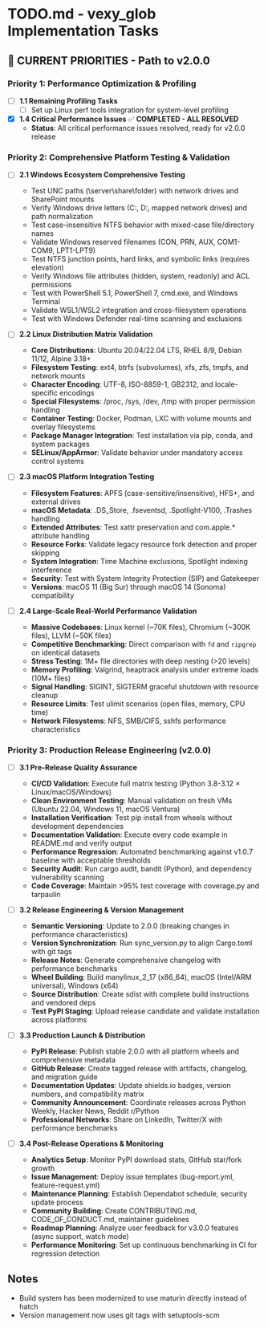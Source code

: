 # TODO.md - vexy_glob Implementation Tasks

## 🚀 CURRENT PRIORITIES - Path to v2.0.0

### Priority 1: Performance Optimization & Profiling

- [ ] **1.1 Remaining Profiling Tasks**
  - [ ] Set up Linux perf tools integration for system-level profiling

- [x] **1.4 Critical Performance Issues** ✅ **COMPLETED - ALL RESOLVED**
  - **Status**: All critical performance issues resolved, ready for v2.0.0 release

### Priority 2: Comprehensive Platform Testing & Validation

- [ ] **2.1 Windows Ecosystem Comprehensive Testing**
  - Test UNC paths (\\server\share\folder) with network drives and SharePoint mounts
  - Verify Windows drive letters (C:\, D:\, mapped network drives) and path normalization
  - Test case-insensitive NTFS behavior with mixed-case file/directory names
  - Validate Windows reserved filenames (CON, PRN, AUX, COM1-COM9, LPT1-LPT9)
  - Test NTFS junction points, hard links, and symbolic links (requires elevation)
  - Verify Windows file attributes (hidden, system, readonly) and ACL permissions
  - Test with PowerShell 5.1, PowerShell 7, cmd.exe, and Windows Terminal
  - Validate WSL1/WSL2 integration and cross-filesystem operations
  - Test with Windows Defender real-time scanning and exclusions

- [ ] **2.2 Linux Distribution Matrix Validation**
  - **Core Distributions**: Ubuntu 20.04/22.04 LTS, RHEL 8/9, Debian 11/12, Alpine 3.18+
  - **Filesystem Testing**: ext4, btrfs (subvolumes), xfs, zfs, tmpfs, and network mounts
  - **Character Encoding**: UTF-8, ISO-8859-1, GB2312, and locale-specific encodings
  - **Special Filesystems**: /proc, /sys, /dev, /tmp with proper permission handling
  - **Container Testing**: Docker, Podman, LXC with volume mounts and overlay filesystems
  - **Package Manager Integration**: Test installation via pip, conda, and system packages
  - **SELinux/AppArmor**: Validate behavior under mandatory access control systems

- [ ] **2.3 macOS Platform Integration Testing**
  - **Filesystem Features**: APFS (case-sensitive/insensitive), HFS+, and external drives
  - **macOS Metadata**: .DS_Store, .fseventsd, .Spotlight-V100, .Trashes handling
  - **Extended Attributes**: Test xattr preservation and com.apple.* attribute handling
  - **Resource Forks**: Validate legacy resource fork detection and proper skipping
  - **System Integration**: Time Machine exclusions, Spotlight indexing interference
  - **Security**: Test with System Integrity Protection (SIP) and Gatekeeper
  - **Versions**: macOS 11 (Big Sur) through macOS 14 (Sonoma) compatibility

- [ ] **2.4 Large-Scale Real-World Performance Validation**
  - **Massive Codebases**: Linux kernel (~70K files), Chromium (~300K files), LLVM (~50K files)
  - **Competitive Benchmarking**: Direct comparison with `fd` and `ripgrep` on identical datasets
  - **Stress Testing**: 1M+ file directories with deep nesting (>20 levels)
  - **Memory Profiling**: Valgrind, heaptrack analysis under extreme loads (10M+ files)
  - **Signal Handling**: SIGINT, SIGTERM graceful shutdown with resource cleanup
  - **Resource Limits**: Test ulimit scenarios (open files, memory, CPU time)
  - **Network Filesystems**: NFS, SMB/CIFS, sshfs performance characteristics

### Priority 3: Production Release Engineering (v2.0.0)

- [ ] **3.1 Pre-Release Quality Assurance**
  - **CI/CD Validation**: Execute full matrix testing (Python 3.8-3.12 × Linux/macOS/Windows)
  - **Clean Environment Testing**: Manual validation on fresh VMs (Ubuntu 22.04, Windows 11, macOS Ventura)
  - **Installation Verification**: Test pip install from wheels without development dependencies
  - **Documentation Validation**: Execute every code example in README.md and verify output
  - **Performance Regression**: Automated benchmarking against v1.0.7 baseline with acceptable thresholds
  - **Security Audit**: Run cargo audit, bandit (Python), and dependency vulnerability scanning
  - **Code Coverage**: Maintain >95% test coverage with coverage.py and tarpaulin

- [ ] **3.2 Release Engineering & Version Management**
  - **Semantic Versioning**: Update to 2.0.0 (breaking changes in performance characteristics)
  - **Version Synchronization**: Run sync_version.py to align Cargo.toml with git tags
  - **Release Notes**: Generate comprehensive changelog with performance benchmarks
  - **Wheel Building**: Build manylinux_2_17 (x86_64), macOS (Intel/ARM universal), Windows (x64)
  - **Source Distribution**: Create sdist with complete build instructions and vendored deps
  - **Test PyPI Staging**: Upload release candidate and validate installation across platforms

- [ ] **3.3 Production Launch & Distribution**
  - **PyPI Release**: Publish stable 2.0.0 with all platform wheels and comprehensive metadata
  - **GitHub Release**: Create tagged release with artifacts, changelog, and migration guide
  - **Documentation Updates**: Update shields.io badges, version numbers, and compatibility matrix
  - **Community Announcement**: Coordinate releases across Python Weekly, Hacker News, Reddit r/Python
  - **Professional Networks**: Share on LinkedIn, Twitter/X with performance benchmarks

- [ ] **3.4 Post-Release Operations & Monitoring**
  - **Analytics Setup**: Monitor PyPI download stats, GitHub star/fork growth
  - **Issue Management**: Deploy issue templates (bug-report.yml, feature-request.yml)
  - **Maintenance Planning**: Establish Dependabot schedule, security update process
  - **Community Building**: Create CONTRIBUTING.md, CODE_OF_CONDUCT.md, maintainer guidelines
  - **Roadmap Planning**: Analyze user feedback for v3.0.0 features (async support, watch mode)
  - **Performance Monitoring**: Set up continuous benchmarking in CI for regression detection

## Notes

- Build system has been modernized to use maturin directly instead of hatch
- Version management now uses git tags with setuptools-scm
